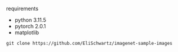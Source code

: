 requirements
- python 3.11.5
- pytorch 2.0.1
- matplotlib

`git clone https://github.com/EliSchwartz/imagenet-sample-images`
